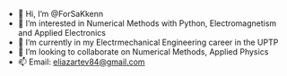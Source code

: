 - 👋 Hi, I’m @ForSaKkenn
- 👀 I’m interested in Numerical Methods with Python, Electromagnetism and Applied Electronics
- 🌱 I’m currently in my Electrmechanical Engineering career in the UPTP 
- 💞️ I’m looking to collaborate on Numerical Methods, Applied Physics
- 📫 Email: eliazartev84@gmail.com 

<!---
ForSaKkenn/ForSaKkenn is a ✨ special ✨ repository because its `README.md` (this file) appears on your GitHub profile.
You can click the Preview link to take a look at your changes.
--->
